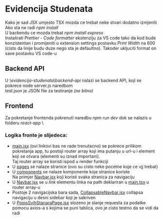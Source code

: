 # Evidencija Studenata

Kako je sad JSX umjesto TSX mozda ce trebat neke stvari dodatno izmjeniti \
Ako sta ne radi _npm install_ \
U backendu ce mozda trebat _npm install express_ \
Instalirati _Prettier - Code formatter_ ekstenziju za VS code tako da kod bude konzistentan i promijeniti u extension settings postavku _Print Width_ na 600 (cisto da linije budu duze nego sta je defaultno). Takoder ukljuciti format on save postavku VS code-u

## Backend API

U _\evidencija-studenata\backend-api_ nalazi se backend API, koji se pokrece node server.js naredbom \
test.json je JSON file za testiranje _(ne bitno)_

## Frontend

Za pokretanje frontenda pokrenuti naredbu _npm run dev_ dok se nalazis u folderu _react-app_ \

### Logika fronte je slijedeca:

- [main.jsx](react-app\src\main.jsx) (ovi linkovi bas ne rade trenutacno) se pokrece prilikom pokretanja app, tu postoji router array koji ima putanju u url-u i element koji se otvara (elementi su iznad importani). \
  Taj router array se koristi ispod u render funkciji
- U [pages](react-app\src\pages) se nalaze stranice (ovo su cisto neke pocetne koje ce vjj trebat)
- U [components](react-app\src\components) se nalaze komponente koje stranice koriste \
  Na primjer [Navbar.jsx](react-app\src\components\Navbar.jsx) koji koristi svaka stranica za navigaciju
- U [Navbar.jsx](react-app\src\components\Navbar.jsx) se u _link_ elementu linka na path deklariran u [main.tsx](react-app\src\main.tsx) u router array-u
- Postoje 2 navigacijska bara sada, [CollapsableNavbar.jsx](react-app\src\components\CollapsableNavbar.jsx) collapsa navigaciju u desni sidebar koji je sakriven
- U [PopisSvihStanaraPage.jsx](react-app\src\pages\PopisSvihStanaraPage.jsx) slozeno je slanje requesta za podatke pomocu axios-a s kojima se puni tablica, ovo je cisto testno da se vidi da radi
